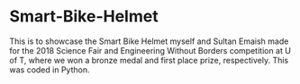# Smart-Bike-Helmet
This is to showcase the Smart Bike Helmet myself and Sultan Emaish made for the 2018 Science Fair and Engineering Without Borders competition at U of T, where we won a bronze medal and first place prize, respectively. This was coded in Python.
